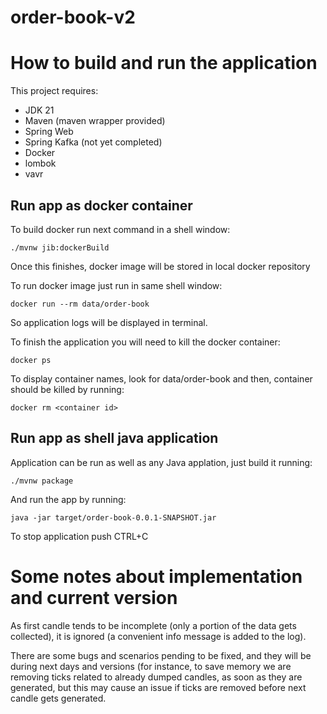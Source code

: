 # order-book-v2

# How to build and run the application

This project requires:
- JDK 21
- Maven (maven wrapper provided)
- Spring Web
- Spring Kafka (not yet completed)
- Docker
- lombok
- vavr

## Run app as docker container

To build docker run next command in a shell window:
```
./mvnw jib:dockerBuild
```

Once this finishes, docker image will be stored in local docker repository

To run docker image just run in same shell window:
```
docker run --rm data/order-book 
```
So application logs will be displayed in terminal.

To finish the application you will need to kill the docker container:
```
docker ps
```
To display container names, look for data/order-book and then, container should be killed by running:

```
docker rm <container id> 
```

## Run app as shell java application
Application can be run as well as any Java applation, just build it running:

```
./mvnw package
```

And run the app by running:

```
java -jar target/order-book-0.0.1-SNAPSHOT.jar
```

To stop application push CTRL+C


# Some notes about implementation and current version

As first candle tends to be incomplete (only a portion of the data gets collected), it is ignored (a convenient info message is added to the log).

There are some bugs and scenarios pending to be fixed, and they will be during next days and versions (for instance, to save memory we are removing ticks related to already dumped candles, as soon as they are generated, but this may cause an issue if ticks are removed before next candle gets generated.

# 